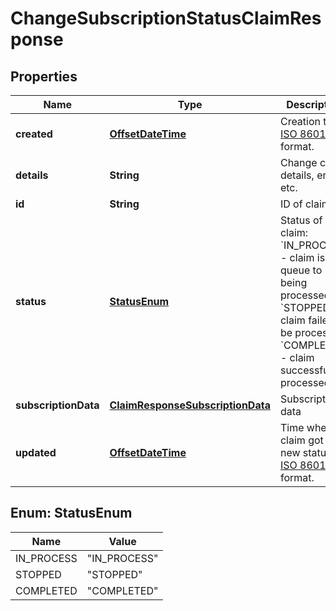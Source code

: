 
# ChangeSubscriptionStatusClaimResponse

## Properties
Name | Type | Description | Notes
------------ | ------------- | ------------- | -------------
**created** | [**OffsetDateTime**](OffsetDateTime.md) | Creation time, [ISO 8601](https://en.wikipedia.org/wiki/ISO_8601) format. | 
**details** | **String** | Change claim details, errors etc. | 
**id** | **String** | ID of claim | 
**status** | [**StatusEnum**](#StatusEnum) | Status of claim: &#x60;IN_PROCESS&#x60; - claim is in queue to being processed &#x60;STOPPED&#x60; - claim failed to be processed &#x60;COMPLETED&#x60; - claim successfully processed | 
**subscriptionData** | [**ClaimResponseSubscriptionData**](ClaimResponseSubscriptionData.md) | Subscription data |  [optional]
**updated** | [**OffsetDateTime**](OffsetDateTime.md) | Time when claim got the new status, [ISO 8601](https://en.wikipedia.org/wiki/ISO_8601) format. | 


<a name="StatusEnum"></a>
## Enum: StatusEnum
Name | Value
---- | -----
IN_PROCESS | &quot;IN_PROCESS&quot;
STOPPED | &quot;STOPPED&quot;
COMPLETED | &quot;COMPLETED&quot;



